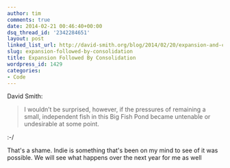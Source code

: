 ```yaml
---
author: tim
comments: true
date: 2014-02-21 00:46:40+00:00
dsq_thread_id: '2342284651'
layout: post
linked_list_url: http://david-smith.org/blog/2014/02/20/expansion-and-consolidation
slug: expansion-followed-by-consolidation
title: Expansion Followed By Consolidation
wordpress_id: 1429
categories:
- Code
---
```


David Smith:

> I wouldn’t be surprised, however, if the pressures of remaining a small,
independent fish in this Big Fish Pond became untenable or undesirable at some
point.

:-/

That's a shame. Indie is something that's been on my mind to see of it was
possible. We will see what happens over the next year for me as well

